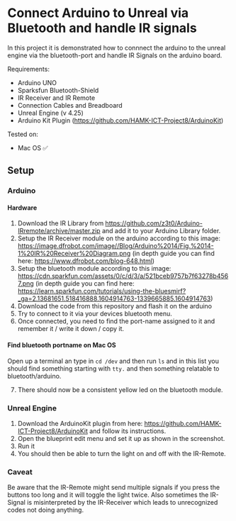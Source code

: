 # Connect Arduino to Unreal via Bluetooth and handle IR signals

In this project it is demonstrated how to connnect the arduino to the unreal engine via the bluetooth-port and handle IR Signals on the arduino board.


Requirements:
- Arduino UNO
- Sparksfun Bluetooth-Shield
- IR Receiver and IR Remote
- Connection Cables and Breadboard
- Unreal Engine (v 4.25)
- Arduino Kit Plugin (https://github.com/HAMK-ICT-Project8/ArduinoKit)

Tested on:
 - Mac OS ✅

## Setup

### Arduino

#### Hardware

1. Download the IR Library from https://github.com/z3t0/Arduino-IRremote/archive/master.zip and add it to your Arduino Library folder.
2. Setup the IR Receiver module on the arduino according to this image: https://image.dfrobot.com/image//Blog/Arduino%2014/Fig.%2014-1%20IR%20Receiver%20Diagram.png (in depth guide you can find here: https://www.dfrobot.com/blog-648.html)
3. Setup the bluetooth module according to this image: https://cdn.sparkfun.com/assets/0/c/d/3/a/521bceb9757b7f63278b4567.png (in depth guide you can find here: https://learn.sparkfun.com/tutorials/using-the-bluesmirf?_ga=2.13681651.518416888.1604914763-1339665885.1604914763)
4. Download the code from this repository and flash it on the arduino
5. Try to connect to it via your devices bluetooth menu.
6. Once connected, you need to find the port-name assigned to it and remember it / write it down / copy it.

#### Find bluetooth portname on Mac OS
Open up a terminal an type in `cd /dev` and then run `ls` and in this list you should find something starting with `tty.` and then something relatable to bluetooth/arduino.

7. There should now be a consistent yellow led on the bluetooth module.

### Unreal Engine
1. Download the ArduinoKit plugin from here: https://github.com/HAMK-ICT-Project8/ArduinoKit and follow its instructions.
2. Open the blueprint edit menu and set it up as shown in the screenshot.
3. Run it
4. You should then be able to turn the light on and off with the IR-Remote.

### Caveat
Be aware that the IR-Remote might send multiple signals if you press the buttons too long and it will toggle the light twice.
Also sometimes the IR-Signal is misinterpreted by the IR-Receiver which leads to unrecognized codes not doing anything.
